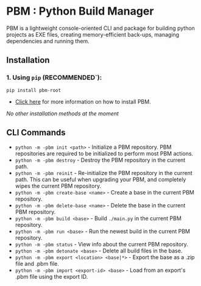 # PBM : Python Build Manager

PBM is a lightweight console-oriented CLI and package for building python projects
as EXE files, creating memory-efficient back-ups, managing dependencies and
running them.

## Installation

### 1. Using `pip` (RECOMMENDED`):
```commandline
pip install pbm-root
```

- [Click here](https://bit.ly/get-pbm) for more information on how to install PBM.

*No other installation methods at the moment*

## CLI Commands

- `python -m -pbm init <path>` - Initialize a PBM repository. PBM repositories are
required to be initialized to perform most PBM actions.
- `python -m -pbm destroy` - Destroy the PBM repository in the current path.
- `python -m -pbm reinit` - Re-initialize the PBM repository in the current path.
This can be useful when upgrading your PBM, and completely wipes the current
PBM repository.
- `python -m -pbm create-base <name>` - Create a base in the current PBM repository.
- `python -m -pbm delete-base <name>` - Delete the base in the current PBM repository.
- `python -m -pbm build <base>` - Build `./main.py` in the current PBM repository.
- `python -m -pbm run <base>` - Run the newest build in the current PBM repository.
- `python -m -pbm status` - View info about the current PBM repository.
- `python -m -pbm detonate <base>` - Delete all build files in the base.
- `python -m -pbm export <location> <base|*>` - Export the base as a .zip file and .pbm file.
- `python -m -pbm import <export-id> <base>` - Load from an export's .pbm file using the export ID.
